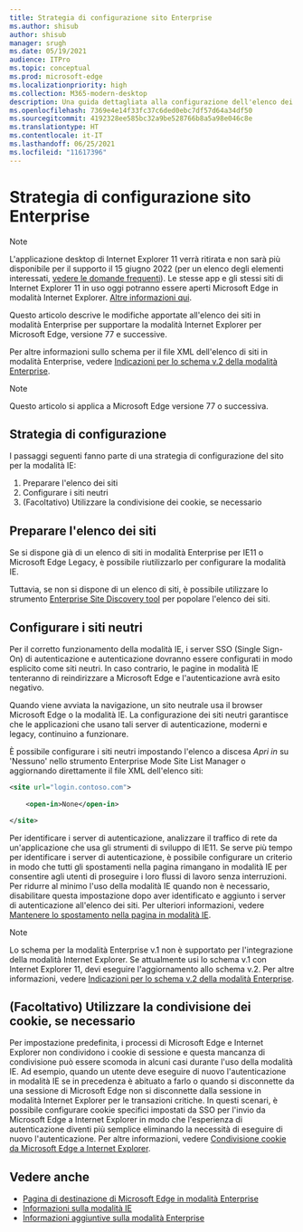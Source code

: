 ```yaml
---
title: Strategia di configurazione sito Enterprise
ms.author: shisub
author: shisub
manager: srugh
ms.date: 05/19/2021
audience: ITPro
ms.topic: conceptual
ms.prod: microsoft-edge
ms.localizationpriority: high
ms.collection: M365-modern-desktop
description: Una guida dettagliata alla configurazione dell'elenco dei siti modalità Enterprise per la modalità Internet Explorer.
ms.openlocfilehash: 7369e4e14f33fc37c6ded0ebc7df57d64a34df50
ms.sourcegitcommit: 4192328ee585bc32a9be528766b8a5a98e046c8e
ms.translationtype: HT
ms.contentlocale: it-IT
ms.lasthandoff: 06/25/2021
ms.locfileid: "11617396"
---
```

# <a name="enterprise-site-configuration-strategy"></a>Strategia di configurazione sito Enterprise

>[!Note]
> L'applicazione desktop di Internet Explorer 11 verrà ritirata e non sarà più disponibile per il supporto il 15 giugno 2022 (per un elenco degli elementi interessati, [vedere le domande frequenti](https://techcommunity.microsoft.com/t5/windows-it-pro-blog/internet-explorer-11-desktop-app-retirement-faq/ba-p/2366549)). Le stesse app e gli stessi siti di Internet Explorer 11 in uso oggi potranno essere aperti Microsoft Edge in modalità Internet Explorer. [Altre informazioni qui](https://blogs.windows.com/windowsexperience/2021/05/19/the-future-of-internet-explorer-on-windows-10-is-in-microsoft-edge/).

Questo articolo descrive le modifiche apportate all'elenco dei siti in modalità Enterprise per supportare la modalità Internet Explorer per Microsoft Edge, versione 77 e successive.

Per altre informazioni sullo schema per il file XML dell'elenco di siti in modalità Enterprise, vedere [Indicazioni per lo schema v.2 della modalità Enterprise](/internet-explorer/ie11-deploy-guide/enterprise-mode-schema-version-2-guidance).

> [!NOTE]
> Questo articolo si applica a Microsoft Edge versione 77 o successiva.
<!--
## Updated schema elements

The following table describes the \<open-in app\> element added to the v.2 of the Enterprise Mode schema:

| **Element** | **Description** |
| --- | --- |
| \<open-in app="**true**"\> | A child element that controls what browser is used for sites. This element is required for sites that need to **open in IE11**.|

**Example:**

``` xml
<site url="contoso.com">

  <open-in app="true">IE11</open-in>

</site>
```

The following table shows the possible values of the \<open-in\> element:

| **Value** | **Description** |
| --- | --- |
| **\<open-in\>IE11\</open-in\>** | Opens the site in IE mode or a full IE11 window. To enable IE mode, see [Configure IE mode policies](./edge-ie-mode-policies.md)|
| **\<open-in app="**true**"\>IE11\</open-in\>** | Opens the site in a full IE11 window |
| **\<open-in\>MSEdge\</open-in\>** | Opens the site in Microsoft Edge |
| **\<open-in\>None or not specified\</open-in\>** | Opens the site in the default browser or in the browser where the user navigated to the site. |
|**\<open-in\>Configurable\</open-in\>** | Allows the site to participate in IE mode engine determination. To learn more, see [Learn about Configurable sites in IE mode](edge-learnmore-configurable-sites-ie-mode.md).  |

>[!NOTE]
> The attribute app=**"true"** is only recognized when associated to _'open-in' IE11_. Adding it to the other 'open-in' elements won't change browser behavior.   -->

## <a name="configuration-strategy"></a>Strategia di configurazione

I passaggi seguenti fanno parte di una strategia di configurazione del sito per la modalità IE:
1. Preparare l'elenco dei siti
2. Configurare i siti neutri
3. (Facoltativo) Utilizzare la condivisione dei cookie, se necessario

<!--
Step 1.  – if you don’t have one use Site Discovery Step-by-Step
Step 2 – Neutral sites + sticky mode
        Use more examples and explain sticky mode better
Step 3 – If that doesn’t cover your needs, then use Cookie sharing -->

## <a name="prepare-your-site-list"></a>Preparare l'elenco dei siti

Se si dispone già di un elenco di siti in modalità Enterprise per IE11 o Microsoft Edge Legacy, è possibile riutilizzarlo per configurare la modalità IE.

Tuttavia, se non si dispone di un elenco di siti, è possibile utilizzare lo strumento [Enterprise Site Discovery tool](/deployedge/edge-ie-mode-site-discovery) per popolare l'elenco dei siti.

## <a name="configure-neutral-sites"></a>Configurare i siti neutri

Per il corretto funzionamento della modalità IE, i server SSO (Single Sign-On) di autenticazione e autenticazione dovranno essere configurati in modo esplicito come siti neutri. In caso contrario, le pagine in modalità IE tenteranno di reindirizzare a Microsoft Edge e l'autenticazione avrà esito negativo.

Quando viene avviata la navigazione, un sito neutrale usa il browser Microsoft Edge o la modalità IE. La configurazione dei siti neutri garantisce che le applicazioni che usano tali server di autenticazione, moderni e legacy, continuino a funzionare.

È possibile configurare i siti neutri impostando l'elenco a discesa *Apri in* su 'Nessuno' nello strumento Enterprise Mode Site List Manager o aggiornando direttamente il file XML dell'elenco siti:

``` xml
<site url="login.contoso.com">
   
    <open-in>None</open-in>

</site>
```

Per identificare i server di autenticazione, analizzare il traffico di rete da un'applicazione che usa gli strumenti di sviluppo di IE11. Se serve più tempo per identificare i server di autenticazione, è possibile configurare un criterio in modo che tutti gli spostamenti nella pagina rimangano in modalità IE per consentire agli utenti di proseguire i loro flussi di lavoro senza interruzioni. Per ridurre al minimo l'uso della modalità IE quando non è necessario, disabilitare questa impostazione dopo aver identificato e aggiunto i server di autenticazione all'elenco dei siti. Per ulteriori informazioni, vedere [Mantenere lo spostamento nella pagina in modalità IE](/deployedge/edge-learnmore-inpage-nav).

>[!NOTE]
   >Lo schema per la modalità Enterprise v.1 non è supportato per l'integrazione della modalità Internet Explorer. Se attualmente usi lo schema v.1 con Internet Explorer 11, devi eseguire l'aggiornamento allo schema v.2. Per altre informazioni, vedere [Indicazioni per lo schema v.2 della modalità Enterprise](/internet-explorer/ie11-deploy-guide/enterprise-mode-schema-version-2-guidance).

## <a name="optional-use-cookie-sharing-if-necessary"></a>(Facoltativo) Utilizzare la condivisione dei cookie, se necessario

Per impostazione predefinita, i processi di Microsoft Edge e Internet Explorer non condividono i cookie di sessione e questa mancanza di condivisione può essere scomoda in alcuni casi durante l'uso della modalità IE. Ad esempio, quando un utente deve eseguire di nuovo l'autenticazione in modalità IE se in precedenza è abituato a farlo o quando si disconnette da una sessione di Microsoft Edge non si disconnette dalla sessione in modalità Internet Explorer per le transazioni critiche. In questi scenari, è possibile configurare cookie specifici impostati da SSO per l'invio da Microsoft Edge a Internet Explorer in modo che l'esperienza di autenticazione diventi più semplice eliminando la necessità di eseguire di nuovo l'autenticazione. Per altre informazioni, vedere [Condivisione cookie da Microsoft Edge a Internet Explorer](/deployedge/edge-ie-mode-add-guidance-cookieshare).

## <a name="see-also"></a>Vedere anche

- [Pagina di destinazione di Microsoft Edge in modalità Enterprise](https://aka.ms/EdgeEnterprise)
- [Informazioni sulla modalità IE](./edge-ie-mode.md)
- [Informazioni aggiuntive sulla modalità Enterprise](/internet-explorer/ie11-deploy-guide/enterprise-mode-overview-for-ie11)
